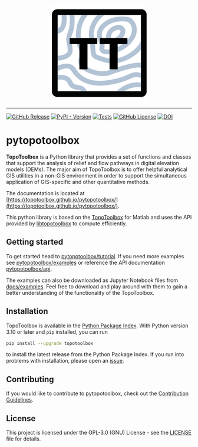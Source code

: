 <p align="center">
  <img src="https://github.com/topotoolbox/pytopotoolbox/blob/main/docs/logo.png?raw=true" alt="pytopotoolbox Logo">
</p>

-------------------

[![GitHub Release](https://img.shields.io/github/v/release/topotoolbox/pytopotoolbox)](https://github.com/TopoToolbox/pytopotoolbox/releases/tag/v0.0.1)
[![PyPI - Version](https://img.shields.io/pypi/v/topotoolbox)](https://pypi.org/project/topotoolbox/)
[![Tests](https://github.com/topotoolbox/pytopotoolbox/workflows/CI/badge.svg)](https://github.com/topotoolbox/pytopotoolbox/actions)
[![GitHub License](https://img.shields.io/github/license/topotoolbox/pytopotoolbox)](https://github.com/TopoToolbox/pytopotoolbox#GPL-3.0-1-ov-file)
[![DOI](https://zenodo.org/badge/777258209.svg)](https://doi.org/10.5281/zenodo.16742408)

# pytopotoolbox

**TopoToolbox** is a Python library that provides a set of functions and classes that support the analysis of relief and flow pathways in digital elevation models (DEMs). The major aim of TopoToolbox is to offer helpful analytical GIS utilities in a non-GIS environment in order to support the simultaneous application of GIS-specific and other quantitative methods.

The documentation is located at [https://topotoolbox.github.io/pytopotoolbox/](https://topotoolbox.github.io/pytopotoolbox/).

This python library is based on the [TopoToolbox](https://topotoolbox.wordpress.com/) for Matlab and uses the API provided by [libtopotoolbox](https://topotoolbox.github.io/libtopotoolbox/) to compute efficiently.

## Getting started

To get started head to [pytopotoolbox/tutorial](https://topotoolbox.github.io/pytopotoolbox/tutorial.html). If you need more examples see [pytopotoolbox/examples](https://topotoolbox.github.io/pytopotoolbox/examples.html) or reference the API documentation [pytopotoolbox/api](https://topotoolbox.github.io/pytopotoolbox/api.html).

The examples can also be downloaded as Jupyter Notebook files from [docs/examples](./docs/examples). Feel free to download and play around with them to gain a better understanding of the functionality of the TopoToolbox.

## Installation

TopoToolbox is available in the [Python Package
Index](https://pypi.org/project/topotoolbox/). With Python version 3.10
or later and `pip` installed, you can run

```bash
pip install --upgrade topotoolbox
```

to install the latest release from the Python Package Index. If you
run into problems with installation, please open an
[issue](https://github.com/TopoToolbox/pytopotoolbox/issues/new/).

## Contributing

If you would like to contribute to pytopotoolbox, check out the [Contribution Guidelines](./docs/CONTRIBUTING.md).

## License

This project is licensed under the GPL-3.0 (GNU) License - see the [LICENSE](./LICENSE) file for details.
